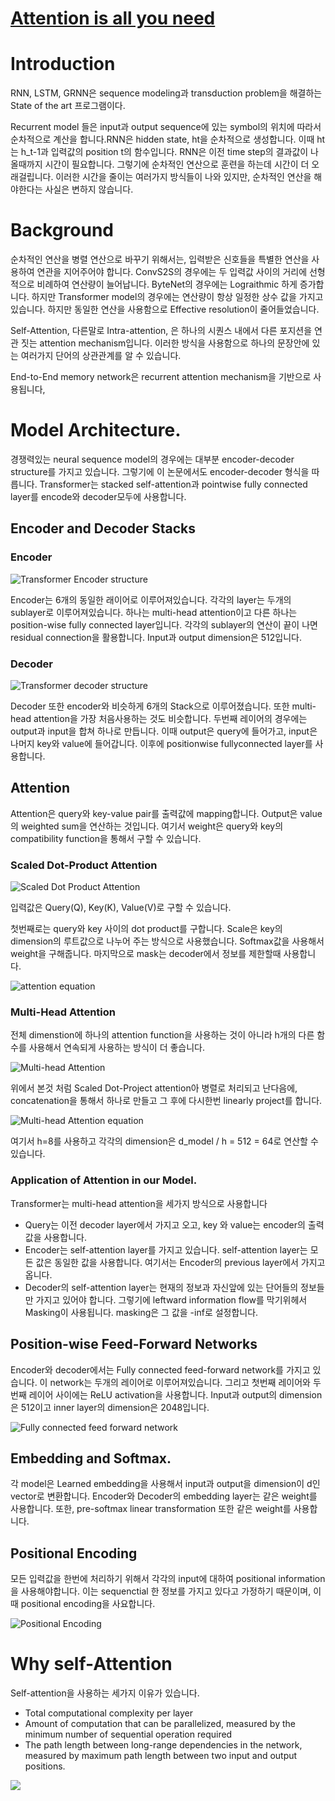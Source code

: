 # [Attention is all you need](https://arxiv.org/pdf/1706.03762.pdf)

# Introduction

RNN, LSTM, GRNN은 sequence modeling과 transduction problem을 해결하는 State of the art 프로그램이다.

Recurrent model 들은 input과 output sequence에 있는 symbol의 위치에 따라서 순차적으로 계산을 합니다.RNN은 hidden state, ht을 순차적으로 생성합니다. 이때 ht는 h_t-1과 입력값의 position t의 함수입니다. RNN은 이전 time step의 결과값이 나올때까지 시간이 필요합니다. 그렇기에 순차적인 연산으로 훈련을 하는데 시간이 더 오래걸립니다. 이러한 시간을 줄이는 여러가지 방식들이 나와 있지만, 순차적인 연산을 해야한다는 사실은 변하지 않습니다.

# Background

순차적인 연산을 병렬 연산으로 바꾸기 위해서는, 입력받은 신호들을 특별한 연산을 사용하여 연관을 지어주어야 합니다. ConvS2S의 경우에는 두 입력값 사이의 거리에 선형적으로 비례하여 연산량이 늘어납니다. ByteNet의 경우에는 Lograithmic 하게 증가합니다. 하지만 Transformer model의 경우에는 연산량이 항상 일정한 상수 값을 가지고 있습니다. 하지만 동일한 연산을 사용함으로 Effective resolution이 줄어들었습니다.

Self-Attention, 다른말로 Intra-attention, 은 하나의 시퀀스 내에서 다른 포지션을 연관 짓는 attention mechanism입니다. 이러한 방식을 사용함으로 하나의 문장안에 있는 여러가지 단어의 상관관계를 알 수 있습니다.

End-to-End memory network은 recurrent attention mechanism을 기반으로 사용됩니다,

# Model Architecture.

경쟁력있는 neural sequence model의 경우에는 대부분 encoder-decoder structure를 가지고 있습니다. 그렇기에 이 논문에서도 encoder-decoder 형식을 따릅니다. Transformer는 stacked self-attention과 pointwise fully connected layer를 encode와 decoder모두에 사용합니다.

## Encoder and Decoder Stacks

### Encoder

![Transformer Encoder structure](../Transformer_encoder.png)

Encoder는 6개의 동일한 래이어로 이루어져있습니다. 각각의 layer는 두개의 sublayer로 이루어져있습니다. 
하나는 multi-head attention이고 다른 하나는 position-wise fully connected layer입니다. 각각의 sublayer의 연산이 끝이 나면 residual connection을 활용합니다. Input과 output dimension은 512입니다.

### Decoder

![Transformer decoder structure](../Transformer_decoder.png)

Decoder 또한 encoder와 비슷하게 6개의 Stack으로 이루어졌습니다. 또한 multi-head attention을 가장 처음사용하는 것도 비슷합니다. 두번째 레이어의 경우에는 output과 input을 합쳐 하나로 만듭니다. 이때 output은 query에 들어가고, input은 나머지 key와 value에 들어갑니다. 이후에 positionwise fullyconnected layer를 사용합니다.

## Attention

Attention은 query와 key-value pair를 출력값에 mapping합니다. Output은 value의 weighted sum을 연산하는 것입니다. 여기서 weight은 query와 key의 compatibility function을 통해서 구할 수 있습니다.

### Scaled Dot-Product Attention

![Scaled Dot Product Attention](../Scaled_Dot-Project_Attention.png)

입력값은 Query(Q), Key(K), Value(V)로 구할 수 있습니다.

첫번째로는 query와 key 사이의 dot product를 구합니다. Scale은 key의 dimension의 루트값으로 나누어 주는 방식으로 사용했습니다. Softmax값을 사용해서 weight을 구해줍니다. 마지막으로 mask는 decoder에서 정보를 제한할때 사용합니다.

![attention equation](../Attention_equation.png)

### Multi-Head Attention

전체 dimenstion에 하나의 attention function을 사용하는 것이 아니라 h개의 다른 함수를 사용해서 연속되게 사용하는 방식이 더 좋습니다.

![Multi-head Attention](../Multi-Head_Attention.png)

위에서 본것 처럼 Scaled Dot-Project attention아 병렬로 처리되고 난다음에, concatenation을 통해서 하나로 만들고 그 후에 다시한번 linearly project를 합니다.

![Multi-head Attention equation](../Multi-Head_Attention_equation.png)

여기서 h=8를 사용하고 각각의 dimension은 d_model / h = 512 = 64로 연산할 수 있습니다.

### Application of Attention in our Model.

Transformer는 multi-head attention을 세가지 방식으로 사용합니다

* Query는 이전 decoder layer에서 가지고 오고, key 와 value는 encoder의 출력값을 사용합니다.
* Encoder는 self-attention layer를 가지고 있습니다. self-attention layer는 모든 값은 동일한 값을 사용합니다. 여기서는 Encoder의 previous layer에서 가지고 옵니다.
* Decoder의 self-attention layer는 현재의 정보과 자신앞에 있는 단어들의 정보들만 가지고 있어야 합니다. 그렇기에 leftward information flow를 막기위헤서 Masking이 사용됩니다. masking은 그 값을 -inf로 설정합니다.

## Position-wise Feed-Forward Networks

Encoder와 decoder에서는 Fully connected feed-forward network를 가지고 있습니다. 이 network는 두개의 레이어로 이루어져있습니다. 그리고 첫번째 레이어와 두번째 레이어 사이에는 ReLU activation을 사용합니다. Input과 output의 dimension은 512이고 inner layer의 dimension은 2048입니다.

![Fully connected feed forward network](../FFN.png)

## Embedding and Softmax.

각 model은 Learned embedding을 사용해서 input과 output을 dimension이 d인 vector로 변환합니다. Encoder와 Decoder의 embedding layer는 같은 weight를 사용합니다. 또한, pre-softmax linear transformation 또한 같은 weight를 사용합니다.

## Positional Encoding

모든 입력값을 한번에 처리하기 위해서 각각의 input에 대하여 positional information을 사용해야합니다. 이는 sequenctial 한 정보를 가지고 있다고 가정하기 때문이며, 이때 positional encoding을 사요합니다.

![Positional Encoding](../Positional_Encoding.png)

# Why self-Attention

Self-attention을 사용하는 세가지 이유가 있습니다. 

* Total computational complexity per layer
* Amount of computation that can be parallelized, measured by the minimum number of sequential operation required
* The path length between long-range dependencies in the network, measured by maximum path length between two input and output positions.

![](../complexity_different_network.png)